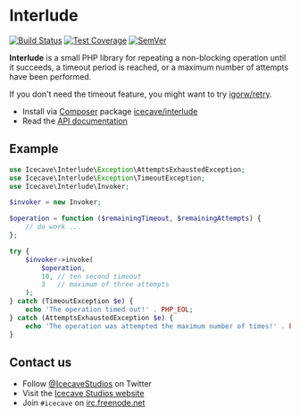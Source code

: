 # Interlude

[![Build Status]](https://travis-ci.org/IcecaveStudios/interlude)
[![Test Coverage]](https://coveralls.io/r/IcecaveStudios/interlude?branch=develop)
[![SemVer]](http://semver.org)

**Interlude** is a small PHP library for repeating a non-blocking operation
until it succeeds, a timeout period is reached, or a maximum number of
attempts have been performed.

If you don't need the timeout feature, you might want to try [igorw/retry](https://github.com/igorw/retry).

* Install via [Composer](http://getcomposer.org) package [icecave/interlude](https://packagist.org/packages/icecave/interlude)
* Read the [API documentation](http://icecavestudios.github.io/interlude/artifacts/documentation/api/)

## Example

```php
use Icecave\Interlude\Exception\AttemptsExhaustedException;
use Icecave\Interlude\Exception\TimeoutException;
use Icecave\Interlude\Invoker;

$invoker = new Invoker;

$operation = function ($remainingTimeout, $remainingAttempts) {
    // do work ...
};

try {
    $invoker->invoke(
        $operation,
        10, // ten second timeout
        3   // maximum of three attempts
    );
} catch (TimeoutException $e) {
    echo 'The operation timed out!' . PHP_EOL;
} catch (AttemptsExhaustedException $e) {
    echo 'The operation was attempted the maximum number of times!' . PHP_EOL;
}
```

## Contact us

* Follow [@IcecaveStudios](https://twitter.com/IcecaveStudios) on Twitter
* Visit the [Icecave Studios website](http://icecave.com.au)
* Join `#icecave` on [irc.freenode.net](http://webchat.freenode.net?channels=icecave)

<!-- references -->
[Build Status]: http://img.shields.io/travis/IcecaveStudios/interlude/develop.svg?style=flat-square
[Test Coverage]: http://img.shields.io/coveralls/IcecaveStudios/interlude/develop.svg?style=flat-square
[SemVer]: http://img.shields.io/:semver-0.0.0-red.svg?style=flat-square
